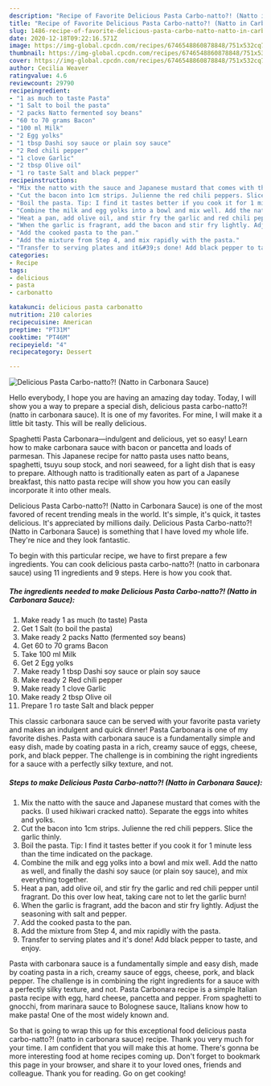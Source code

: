 ```yaml
---
description: "Recipe of Favorite Delicious Pasta Carbo-natto?! (Natto in Carbonara Sauce)"
title: "Recipe of Favorite Delicious Pasta Carbo-natto?! (Natto in Carbonara Sauce)"
slug: 1486-recipe-of-favorite-delicious-pasta-carbo-natto-natto-in-carbonara-sauce
date: 2020-12-18T09:22:16.571Z
image: https://img-global.cpcdn.com/recipes/6746548860878848/751x532cq70/delicious-pasta-carbo-natto-natto-in-carbonara-sauce-recipe-main-photo.jpg
thumbnail: https://img-global.cpcdn.com/recipes/6746548860878848/751x532cq70/delicious-pasta-carbo-natto-natto-in-carbonara-sauce-recipe-main-photo.jpg
cover: https://img-global.cpcdn.com/recipes/6746548860878848/751x532cq70/delicious-pasta-carbo-natto-natto-in-carbonara-sauce-recipe-main-photo.jpg
author: Cecilia Weaver
ratingvalue: 4.6
reviewcount: 29790
recipeingredient:
- "1 as much to taste Pasta"
- "1 Salt to boil the pasta"
- "2 packs Natto fermented soy beans"
- "60 to 70 grams Bacon"
- "100 ml Milk"
- "2 Egg yolks"
- "1 tbsp Dashi soy sauce or plain soy sauce"
- "2 Red chili pepper"
- "1 clove Garlic"
- "2 tbsp Olive oil"
- "1 ro taste Salt and black pepper"
recipeinstructions:
- "Mix the natto with the sauce and Japanese mustard that comes with the packs. (I used hikiwari cracked natto). Separate the eggs into whites and yolks."
- "Cut the bacon into 1cm strips. Julienne the red chili peppers. Slice the garlic thinly."
- "Boil the pasta. Tip: I find it tastes better if you cook it for 1 minute less than the time indicated on the package."
- "Combine the milk and egg yolks into a bowl and mix well. Add the natto as well, and finally the dashi soy sauce (or plain soy sauce), and mix everything together."
- "Heat a pan, add olive oil, and stir fry the garlic and red chili pepper until fragrant. Do this over low heat, taking care not to let the garlic burn!"
- "When the garlic is fragrant, add the bacon and stir fry lightly. Adjust the seasoning with salt and pepper."
- "Add the cooked pasta to the pan."
- "Add the mixture from Step 4, and mix rapidly with the pasta."
- "Transfer to serving plates and it&#39;s done! Add black pepper to taste, and enjoy."
categories:
- Recipe
tags:
- delicious
- pasta
- carbonatto

katakunci: delicious pasta carbonatto 
nutrition: 210 calories
recipecuisine: American
preptime: "PT31M"
cooktime: "PT46M"
recipeyield: "4"
recipecategory: Dessert

---
```



![Delicious Pasta Carbo-natto?! (Natto in Carbonara Sauce)](https://img-global.cpcdn.com/recipes/6746548860878848/751x532cq70/delicious-pasta-carbo-natto-natto-in-carbonara-sauce-recipe-main-photo.jpg)

Hello everybody, I hope you are having an amazing day today. Today, I will show you a way to prepare a special dish, delicious pasta carbo-natto?! (natto in carbonara sauce). It is one of my favorites. For mine, I will make it a little bit tasty. This will be really delicious.

Spaghetti Pasta Carbonara—indulgent and delicious, yet so easy! Learn how to make carbonara sauce with bacon or pancetta and loads of parmesan. This Japanese recipe for natto pasta uses natto beans, spaghetti, tsuyu soup stock, and nori seaweed, for a light dish that is easy to prepare. Although natto is traditionally eaten as part of a Japanese breakfast, this natto pasta recipe will show you how you can easily incorporate it into other meals.

Delicious Pasta Carbo-natto?! (Natto in Carbonara Sauce) is one of the most favored of recent trending meals in the world. It's simple, it's quick, it tastes delicious. It's appreciated by millions daily. Delicious Pasta Carbo-natto?! (Natto in Carbonara Sauce) is something that I have loved my whole life. They're nice and they look fantastic.


To begin with this particular recipe, we have to first prepare a few ingredients. You can cook delicious pasta carbo-natto?! (natto in carbonara sauce) using 11 ingredients and 9 steps. Here is how you cook that.

<!--inarticleads1-->

##### The ingredients needed to make Delicious Pasta Carbo-natto?! (Natto in Carbonara Sauce):

1. Make ready 1 as much (to taste) Pasta
1. Get 1 Salt (to boil the pasta)
1. Make ready 2 packs Natto (fermented soy beans)
1. Get 60 to 70 grams Bacon
1. Take 100 ml Milk
1. Get 2 Egg yolks
1. Make ready 1 tbsp Dashi soy sauce or plain soy sauce
1. Make ready 2 Red chili pepper
1. Make ready 1 clove Garlic
1. Make ready 2 tbsp Olive oil
1. Prepare 1 ro taste Salt and black pepper


This classic carbonara sauce can be served with your favorite pasta variety and makes an indulgent and quick dinner! Pasta Carbonara is one of my favorite dishes. Pasta with carbonara sauce is a fundamentally simple and easy dish, made by coating pasta in a rich, creamy sauce of eggs, cheese, pork, and black pepper. The challenge is in combining the right ingredients for a sauce with a perfectly silky texture, and not. 

<!--inarticleads2-->

##### Steps to make Delicious Pasta Carbo-natto?! (Natto in Carbonara Sauce):

1. Mix the natto with the sauce and Japanese mustard that comes with the packs. (I used hikiwari cracked natto). Separate the eggs into whites and yolks.
1. Cut the bacon into 1cm strips. Julienne the red chili peppers. Slice the garlic thinly.
1. Boil the pasta. Tip: I find it tastes better if you cook it for 1 minute less than the time indicated on the package.
1. Combine the milk and egg yolks into a bowl and mix well. Add the natto as well, and finally the dashi soy sauce (or plain soy sauce), and mix everything together.
1. Heat a pan, add olive oil, and stir fry the garlic and red chili pepper until fragrant. Do this over low heat, taking care not to let the garlic burn!
1. When the garlic is fragrant, add the bacon and stir fry lightly. Adjust the seasoning with salt and pepper.
1. Add the cooked pasta to the pan.
1. Add the mixture from Step 4, and mix rapidly with the pasta.
1. Transfer to serving plates and it&#39;s done! Add black pepper to taste, and enjoy.


Pasta with carbonara sauce is a fundamentally simple and easy dish, made by coating pasta in a rich, creamy sauce of eggs, cheese, pork, and black pepper. The challenge is in combining the right ingredients for a sauce with a perfectly silky texture, and not. Pasta Carbonara recipe is a simple Italian pasta recipe with egg, hard cheese, pancetta and pepper. From spaghetti to gnocchi, from marinara sauce to Bolognese sauce, Italians know how to make pasta! One of the most widely known and. 

So that is going to wrap this up for this exceptional food delicious pasta carbo-natto?! (natto in carbonara sauce) recipe. Thank you very much for your time. I am confident that you will make this at home. There's gonna be more interesting food at home recipes coming up. Don't forget to bookmark this page in your browser, and share it to your loved ones, friends and colleague. Thank you for reading. Go on get cooking!
